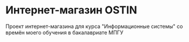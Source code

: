 # Интернет-магазин OSTIN
Проект интернет-магазина для курса "Информационные системы" со времён моего обучения в бакалавриате МПГУ
